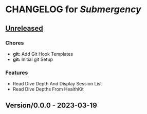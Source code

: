 <!-- this is a generated file -->
# CHANGELOG for *Submergency*

<a name="Unreleased"></a>
## [Unreleased]

### Chores
- **git:** Add Git Hook Templates
- **git:** Initial git Setup

### Features
- Read Dive Depth And Display Session List
- Read Dive Depths From HealthKit


<a name="Version/0.0.0"></a>
## Version/0.0.0 - 2023-03-19

[Unreleased]: brettkiste:/Volumes/UsersSpace/boesler/projekte/git-repositories/Submergency.git/compare/Version/0.0.0...HEAD
